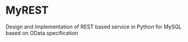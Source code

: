 MyREST
======

Design and Implementation of REST based service in Python for MySQL based on OData specification
